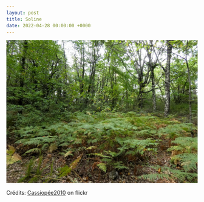 ```yaml
---
layout: post
title: Soline
date: 2022-04-28 00:00:00 +0000
---
```


![Soline](/images/2022-04-28.jpg)

Crédits: [Cassiopée2010](https://www.flickr.com/people/cmoi30/) on flickr
